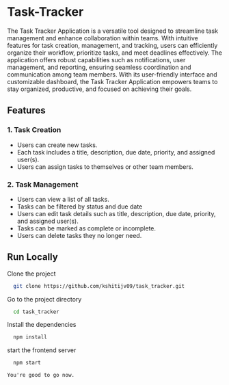 # Task-Tracker

The Task Tracker Application is a versatile tool designed to streamline task management and enhance collaboration within teams. With intuitive features for task creation, management, and tracking, users can efficiently organize their workflow, prioritize tasks, and meet deadlines effectively. The application offers robust capabilities such as notifications, user management, and reporting, ensuring seamless coordination and communication among team members. With its user-friendly interface and customizable dashboard, the Task Tracker Application empowers teams to stay organized, productive, and focused on achieving their goals.

## Features

### 1. Task Creation

- Users can create new tasks.
- Each task includes a title, description, due date, priority, and assigned user(s).
- Users can assign tasks to themselves or other team members.

### 2. Task Management

- Users can view a list of all tasks.
- Tasks can be filtered by status and due date
- Users can edit task details such as title, description, due date, priority, and assigned user(s).
- Tasks can be marked as complete or incomplete.
- Users can delete tasks they no longer need.

## Run Locally

Clone the project

```bash
  git clone https://github.com/kshitijv09/task_tracker.git
```

Go to the project directory

```bash
  cd task_tracker
```

Install the dependencies

```bash
  npm install
```

start the frontend server

```bash
  npm start
```

```
You're good to go now.

